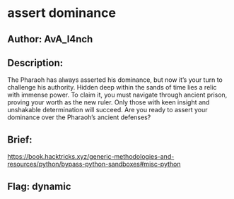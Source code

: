 # assert dominance
## Author: AvA_l4nch

## Description: 

The Pharaoh has always asserted his dominance, but now it’s your turn to challenge his authority. Hidden deep within the sands of time lies a relic with immense power. To claim it, you must navigate through ancient prison, proving your worth as the new ruler. Only those with keen insight and unshakable determination will succeed. Are you ready to assert your dominance over the Pharaoh’s ancient defenses?


## Brief:
https://book.hacktricks.xyz/generic-methodologies-and-resources/python/bypass-python-sandboxes#misc-python

## Flag: dynamic
